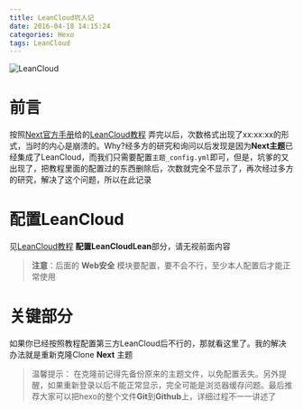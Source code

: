 ```yaml
---
title: LeanCloud坑人记
date: 2016-04-18 14:15:24
categories: Hexo
tags: LeanCloud
---
```



![LeanCloud](http://7xrul1.com1.z0.glb.clouddn.com/leancloud.png)

<!--more-->

# 前言
按照[Next官方手册](http://theme-next.iissnan.com/getting-started.html)给的[LeanCloud教程](https://notes.wanghao.work/2015-10-21-%E4%B8%BANexT%E4%B8%BB%E9%A2%98%E6%B7%BB%E5%8A%A0%E6%96%87%E7%AB%A0%E9%98%85%E8%AF%BB%E9%87%8F%E7%BB%9F%E8%AE%A1%E5%8A%9F%E8%83%BD.html#%E9%85%8D%E7%BD%AELeanCloud)
弄完以后，次数格式出现了xx:xx:xx的形式，当时的内心是崩溃的。Why?经多方的研究和询问以后发现是因为**Next主题**已经集成了LeanCloud，而我们只需要配置`主题_config.yml`即可，但是，坑爹的又出现了，把教程里面的配置过的东西删除后，次数就完全不显示了，再次经过多方的研究，解决了这个问题，所以在此记录

# 配置LeanCloud
见[LeanCloud教程](https://notes.wanghao.work/2015-10-21-%E4%B8%BANexT%E4%B8%BB%E9%A2%98%E6%B7%BB%E5%8A%A0%E6%96%87%E7%AB%A0%E9%98%85%E8%AF%BB%E9%87%8F%E7%BB%9F%E8%AE%A1%E5%8A%9F%E8%83%BD.html#%E9%85%8D%E7%BD%AELeanCloud) **配置LeanCloudLean**部分，请无视前面内容

> **注意**：后面的 **Web安全** 模块要配置，要不会不行，至少本人配置后才能正常使用



# 关键部分
如果你已经按照教程配置第三方LeanCloud后不行的，那就看这里了。我的解决办法就是重新克隆Clone **Next** 主题

> 温馨提示： 在克隆前记得先备份原来的主题文件，以免配置丢失。另外提醒，如果重新登录以后不能正常显示，完全可能是浏览器缓存问题。最后推荐大家可以把hexo的整个文件**Git**到**Github**上，详细过程不一一讲述了
